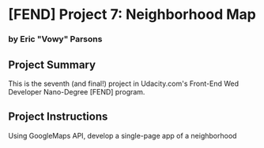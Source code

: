 # [FEND] Project 7: Neighborhood Map

### by Eric "Vowy" Parsons

## Project Summary

This is the seventh (and final!) project in Udacity.com's Front-End Wed Developer Nano-Degree [FEND] program.

## Project Instructions

Using GoogleMaps API, develop a single-page app of a neighborhood 
